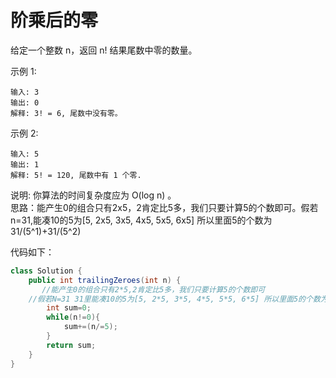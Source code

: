 #  阶乘后的零
给定一个整数 n，返回 n! 结果尾数中零的数量。

示例 1:

    输入: 3
    输出: 0
    解释: 3! = 6, 尾数中没有零。
示例 2:

    输入: 5
    输出: 1
    解释: 5! = 120, 尾数中有 1 个零.
说明: 你算法的时间复杂度应为 O(log n) 。  
思路：能产生0的组合只有2x5，2肯定比5多，我们只要计算5的个数即可。假若n=31,能凑10的5为[5, 2x5, 3x5, 4x5, 5x5, 6x5] 所以里面5的个数为 31/(5^1)+31/(5^2)  
    
代码如下：
```java
class Solution {
    public int trailingZeroes(int n) {
       //能产生0的组合只有2*5,2肯定比5多，我们只要计算5的个数即可
    //假若N=31 31里能凑10的5为[5, 2*5, 3*5, 4*5, 5*5, 6*5] 所以里面5的个数为 31/(5^1)+31/(5^2)
        int sum=0;
        while(n!=0){
            sum+=(n/=5);
        }
        return sum;
    }
}
```
